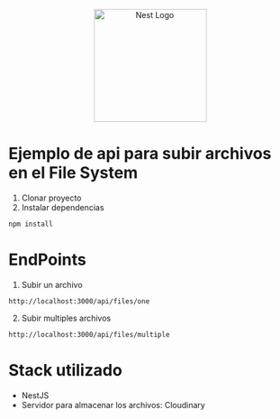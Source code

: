 <p align="center">
  <a href="http://nestjs.com/" target="blank"><img src="https://nestjs.com/img/logo-small.svg" width="200" alt="Nest Logo" /></a>
</p>

# Ejemplo de api para subir archivos en el File System

1. Clonar proyecto
2. Instalar dependencias

```
npm install
```

# EndPoints

1. Subir un archivo

```
http://localhost:3000/api/files/one
```

2. Subir multiples archivos

```
http://localhost:3000/api/files/multiple
```

# Stack utilizado

- NestJS
- Servidor para almacenar los archivos: Cloudinary
